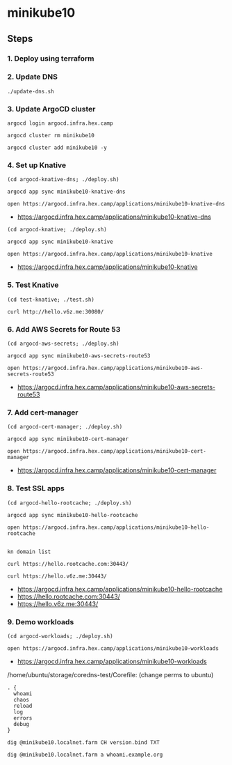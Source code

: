 # minikube10

## Steps

### 1. Deploy using terraform

### 2. Update DNS

```
./update-dns.sh
```

### 3. Update ArgoCD cluster

```
argocd login argocd.infra.hex.camp

argocd cluster rm minikube10

argocd cluster add minikube10 -y
```

### 4. Set up Knative

```
(cd argocd-knative-dns; ./deploy.sh)

argocd app sync minikube10-knative-dns

open https://argocd.infra.hex.camp/applications/minikube10-knative-dns
```

* https://argocd.infra.hex.camp/applications/minikube10-knative-dns

```
(cd argocd-knative; ./deploy.sh)

argocd app sync minikube10-knative

open https://argocd.infra.hex.camp/applications/minikube10-knative
```

* https://argocd.infra.hex.camp/applications/minikube10-knative

### 5. Test Knative

```
(cd test-knative; ./test.sh)

curl http://hello.v6z.me:30080/
```

### 6. Add AWS Secrets for Route 53

```
(cd argocd-aws-secrets; ./deploy.sh)

argocd app sync minikube10-aws-secrets-route53

open https://argocd.infra.hex.camp/applications/minikube10-aws-secrets-route53
```

* https://argocd.infra.hex.camp/applications/minikube10-aws-secrets-route53

### 7. Add cert-manager

```
(cd argocd-cert-manager; ./deploy.sh)

argocd app sync minikube10-cert-manager

open https://argocd.infra.hex.camp/applications/minikube10-cert-manager
```

* https://argocd.infra.hex.camp/applications/minikube10-cert-manager

### 8. Test SSL apps

```
(cd argocd-hello-rootcache; ./deploy.sh)

argocd app sync minikube10-hello-rootcache

open https://argocd.infra.hex.camp/applications/minikube10-hello-rootcache


kn domain list

curl https://hello.rootcache.com:30443/

curl https://hello.v6z.me:30443/
```

* https://argocd.infra.hex.camp/applications/minikube10-hello-rootcache
* https://hello.rootcache.com:30443/
* https://hello.v6z.me:30443/

### 9. Demo workloads

```
(cd argocd-workloads; ./deploy.sh)

open https://argocd.infra.hex.camp/applications/minikube10-workloads
```

* https://argocd.infra.hex.camp/applications/minikube10-workloads

/home/ubuntu/storage/coredns-test/Corefile: (change perms to ubuntu)

```
. {
  whoami
  chaos
  reload
  log
  errors
  debug
}
```

```
dig @minikube10.localnet.farm CH version.bind TXT

dig @minikube10.localnet.farm a whoami.example.org
```
